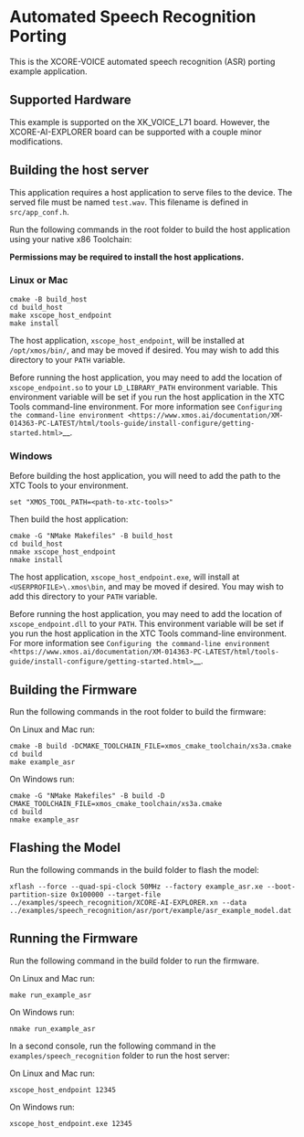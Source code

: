 # Automated Speech Recognition Porting

This is the XCORE-VOICE automated speech recognition (ASR) porting example application.

## Supported Hardware

This example is supported on the XK_VOICE_L71 board.  However, the XCORE-AI-EXPLORER board can be supported with a couple minor modifications.

## Building the host server

This application requires a host application to serve files to the device. The served file must be named `test.wav`.  This filename is defined in `src/app_conf.h`.

Run the following commands in the root folder to build the host application using your native x86 Toolchain:

**Permissions may be required to install the host applications.**

### Linux or Mac

    cmake -B build_host
    cd build_host
    make xscope_host_endpoint
    make install

The host application, `xscope_host_endpoint`, will be installed at `/opt/xmos/bin/`, and may be moved if desired.  You may wish to add this directory to your `PATH` variable.

Before running the host application, you may need to add the location of `xscope_endpoint.so` to your `LD_LIBRARY_PATH` environment variable.  This environment variable will be set if you run the host application in the XTC Tools command-line environment.  For more information see `Configuring the command-line environment <https://www.xmos.ai/documentation/XM-014363-PC-LATEST/html/tools-guide/install-configure/getting-started.html>`__.

### Windows

Before building the host application, you will need to add the path to the XTC Tools to your environment.

    set "XMOS_TOOL_PATH=<path-to-xtc-tools>"

Then build the host application:

    cmake -G "NMake Makefiles" -B build_host
    cd build_host
    nmake xscope_host_endpoint
    nmake install

The host application, `xscope_host_endpoint.exe`, will install at `<USERPROFILE>\.xmos\bin`, and may be moved if desired.  You may wish to add this directory to your `PATH` variable.

Before running the host application, you may need to add the location of `xscope_endpoint.dll` to your `PATH`. This environment variable will be set if you run the host application in the XTC Tools command-line environment.  For more information see `Configuring the command-line environment <https://www.xmos.ai/documentation/XM-014363-PC-LATEST/html/tools-guide/install-configure/getting-started.html>`__.

## Building the Firmware

Run the following commands in the root folder to build the firmware:

On Linux and Mac run:

    cmake -B build -DCMAKE_TOOLCHAIN_FILE=xmos_cmake_toolchain/xs3a.cmake
    cd build
    make example_asr

On Windows run:

    cmake -G "NMake Makefiles" -B build -D CMAKE_TOOLCHAIN_FILE=xmos_cmake_toolchain/xs3a.cmake
    cd build
    nmake example_asr

## Flashing the Model

Run the following commands in the build folder to flash the model:

    xflash --force --quad-spi-clock 50MHz --factory example_asr.xe --boot-partition-size 0x100000 --target-file ../examples/speech_recognition/XCORE-AI-EXPLORER.xn --data ../examples/speech_recognition/asr/port/example/asr_example_model.dat

## Running the Firmware

Run the following command in the build folder to run the firmware.

On Linux and Mac run:

    make run_example_asr

On Windows run:

    nmake run_example_asr

In a second console, run the following command in the ``examples/speech_recognition`` folder to run the host server:

On Linux and Mac run:

    xscope_host_endpoint 12345

On Windows run:

    xscope_host_endpoint.exe 12345
